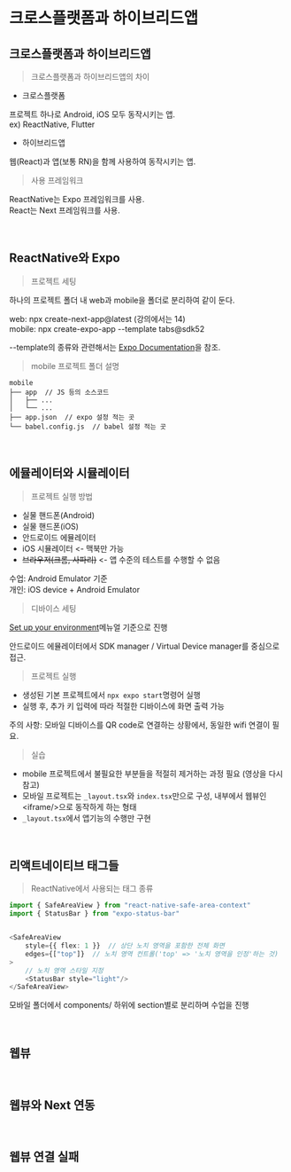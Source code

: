 # 크로스플랫폼과 하이브리드앱

## 크로스플랫폼과 하이브리드앱

> 크로스플랫폼과 하이브리드앱의 차이

- 크로스플랫폼

프로젝트 하나로 Android, iOS 모두 동작시키는 앱.  
ex) ReactNative, Flutter

- 하이브리드앱

웹(React)과 앱(보통 RN)을 함께 사용하여 동작시키는 앱.  

> 사용 프레임워크

ReactNative는 Expo 프레임워크를 사용.  
React는 Next 프레임워크를 사용.

<br/>

## ReactNative와 Expo

> 프로젝트 세팅

하나의 프로젝트 폴더 내 web과 mobile을 폴더로 분리하여 같이 둔다.

web: npx create-next-app@latest (강의에서는 14)  
mobile: npx create-expo-app --template tabs@sdk52

--template의 종류와 관련해서는 [Expo Documentation](https://docs.expo.dev/more/create-expo/#--template)을 참조.

> mobile 프로젝트 폴더 설명

```
mobile
├── app  // JS 등의 소스코드
│   ├── ...
│   └── ...
├── app.json  // expo 설정 적는 곳
└── babel.config.js  // babel 설정 적는 곳
```

<br/>

## 에뮬레이터와 시뮬레이터

> 프로젝트 실행 방법

- 실물 핸드폰(Android)
- 실물 핸드폰(iOS)
- 안드로이드 에뮬레이터
- iOS 시뮬레이터 <- 맥북만 가능
- ~~브라우저(크롬, 사파리)~~ <- 앱 수준의 테스트를 수행할 수 없음

수업: Android Emulator 기준    
개인: iOS device + Android Emulator

> 디바이스 세팅

[Set up your environment](https://docs.expo.dev/get-started/set-up-your-environment/)메뉴얼 기준으로 진행

안드로이드 에뮬레이터에서 SDK manager / Virtual Device manager를 중심으로 접근.

> 프로젝트 실행

- 생성된 기본 프로젝트에서 `npx expo start`명령어 실행
- 실행 후, 추가 키 입력에 따라 적절한 디바이스에 화면 출력 가능

주의 사항: 모바일 디바이스를 QR code로 연결하는 상황에서, 동일한 wifi 연결이 필요.

> 실습

- mobile 프로젝트에서 불필요한 부분들을 적절히 제거하는 과정 필요 (영상을 다시 참고)
- 모바일 프로젝트는 `_layout.tsx`와 `index.tsx`만으로 구성, 내부에서 웹뷰인 \<iframe/>으로 동작하게 하는 형태
- `_layout.tsx`에서 앱기능의 수행만 구현

<br/>

## 리액트네이티브 태그들

> ReactNative에서 사용되는 태그 종류

```typescript
import { SafeAreaView } from "react-native-safe-area-context"
import { StatusBar } from "expo-status-bar"


<SafeAreaView
    style={{ flex: 1 }}  // 상단 노치 영역을 포함한 전체 화면
    edges={["top"]}  // 노치 영역 컨트롤('top' => '노치 영역을 인정'하는 것)
>
    // 노치 영역 스타일 지정
    <StatusBar style="light"/>
</SafeAreaView>
```

모바일 폴더에서 components/ 하위에 section별로 분리하며 수업을 진행

<br/>

## 웹뷰
<br/>

## 웹뷰와 Next 연동
<br/>

## 웹뷰 연결 실패
<br/>